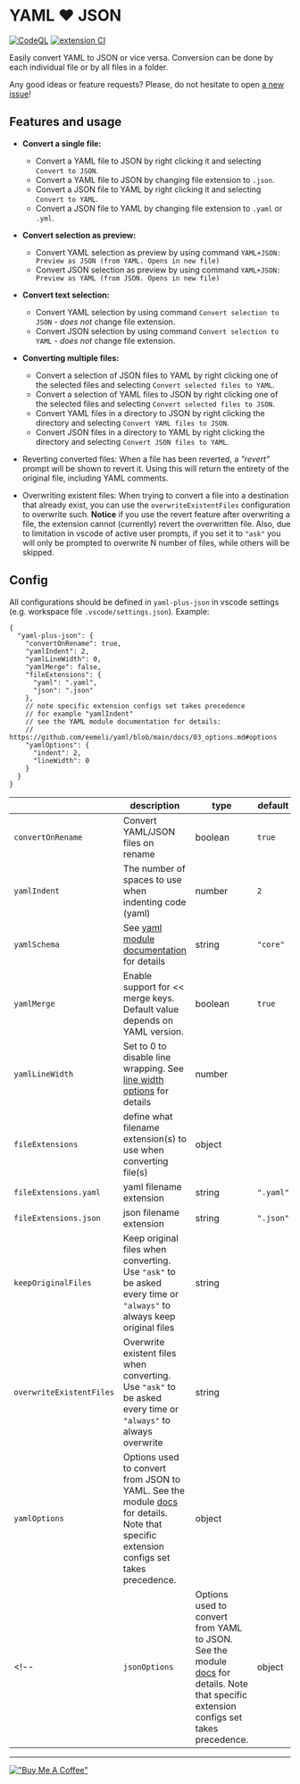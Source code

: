 # YAML :heart: JSON

[![CodeQL](https://github.com/hilleer/vscode-yaml-plus-json/actions/workflows/github-code-scanning/codeql/badge.svg)](https://github.com/hilleer/vscode-yaml-plus-json/actions/workflows/github-code-scanning/codeql)
[![extension CI](https://github.com/hilleer/vscode-yaml-plus-json/actions/workflows/ci.yaml/badge.svg?branch=main)](https://github.com/hilleer/vscode-yaml-plus-json/actions/workflows/ci.yaml)

Easily convert YAML to JSON or vice versa. Conversion can be done by each individual file or by all files in a folder.

Any good ideas or feature requests? Please, do not hesitate to open [a new issue](https://github.com/hilleer/vscode-yaml-plus-json/issues/new)!

## Features and usage

* **Convert a single file:**
  * Convert a YAML file to JSON by right clicking it and selecting `Convert to JSON`.
  * Convert a YAML file to JSON by changing file extension to `.json`.
  * Convert a JSON file to YAML by right clicking it and selecting `Convert to YAML`.
  * Convert a JSON file to YAML by changing file extension to `.yaml` or `.yml`.
* **Convert selection as preview:**
  * Convert YAML selection as preview by using command `YAML+JSON: Preview as JSON (from YAML. Opens in new file)`
  * Convert JSON selection as preview by using command `YAML+JSON: Preview as YAML (from JSON. Opens in new file)`
* **Convert text selection:**
  * Convert YAML selection by using command `Convert selection to JSON` - _does not_ change file extension.
  * Convert JSON selection by using command `Convert selection to YAML` - _does not_ change file extension.
* **Converting multiple files:**
  * Convert a selection of JSON files to YAML by right clicking one of the selected files and selecting `Convert selected files to YAML`.
  * Convert a selection of YAML files to JSON by right clicking one of the selected files and selecting `Convert selected files to JSON`.
  * Convert YAML files in a directory to JSON by right clicking the directory and selecting `Convert YAML files to JSON`.
  * Convert JSON files in a directory to YAML by right clicking the directory and selecting `Convert JSON files to YAML`.

* Reverting converted files: When a file has been reverted, a _"revert"_ prompt will be shown to revert it. Using this will return the entirety of the original file, including YAML comments.
* Overwriting existent files: When trying to convert a file into a destination that already exist, you can use the `overwriteExistentFiles` configuration to overwrite such. **Notice** if you use the revert feature after overwriting a file, the extension cannot (currently) revert the overwritten file. Also, due to limitation in vscode of active user prompts, if you set it to `"ask"` you will only be prompted to overwrite N number of files, while others will be skipped.

## Config

All configurations should be defined in `yaml-plus-json` in vscode settings (e.g. workspace file `.vscode/settings.json`). Example:

```jsonc
{
  "yaml-plus-json": {
    "convertOnRename": true,
    "yamlIndent": 2,
    "yamlLineWidth": 0,
    "yamlMerge": false,
    "fileExtensions": {
      "yaml": ".yaml",
      "json": ".json"
    },
    // note specific extension configs set takes precedence
    // for example "yamlIndent"
    // see the YAML module documentation for details:
    // https://github.com/eemeli/yaml/blob/main/docs/03_options.md#options
    "yamlOptions": {
      "indent": 2,
      "lineWidth": 0
    }
  }
}
```

<!-- use table generator to parse and update: https://www.tablesgenerator.com/markdown_tables --> 

|  | description | type | default | example |
|---|---|---|---|---|
| `convertOnRename` | Convert YAML/JSON files on rename | boolean | `true` | `false` |
| `yamlIndent` | The number of spaces to use when indenting code (yaml) | number | `2` | `4` |
| `yamlSchema` | See [yaml module documentation](https://github.com/eemeli/yaml/blob/master/docs/03_options.md#schema-options) for details | string | `"core"` | `"json"` |
|   `yamlMerge` | Enable support for << merge keys. Default value depends on YAML version. | boolean |   `true` |    `false` |
| `yamlLineWidth` | Set to 0 to disable line wrapping. See [line width options](https://github.com/eemeli/yaml/blob/main/docs/03_options.md#tostring-options) for details | number |  | `100` |
| `fileExtensions` | define what filename extension(s) to use when converting file(s) | object |  |  |
| `fileExtensions.yaml` | yaml filename extension | string | `".yaml"` | `".yml"` |
| `fileExtensions.json` | json filename extension | string | `".json"` | `".json"` |
| `keepOriginalFiles` | Keep original files when converting. Use `"ask"` to be asked every time or `"always"` to always keep original files | string |  | `"always"` |
| `overwriteExistentFiles` | Overwrite existent files when converting. Use `"ask"` to be asked every time or `"always"` to always overwrite | string |  | `"always"` |
|   `yamlOptions` | Options used to convert from JSON to YAML. See the module [docs](https://github.com/eemeli/yaml/blob/main/docs/03_options.md) for details. Note that specific extension configs set takes precedence. | object |  |  |
<!-- |   `jsonOptions` | Options used to convert from YAML to JSON. See the module [docs](https://github.com/eemeli/yaml/blob/main/docs/03_options.md) for details. Note that specific extension configs set takes precedence. | object |  |  | -->

---

[!["Buy Me A Coffee"](https://www.buymeacoffee.com/assets/img/custom_images/orange_img.png)](https://www.buymeacoffee.com/hilleer)
